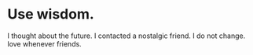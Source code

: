 # Use wisdom.
I thought about the future.
I contacted a nostalgic friend. I do not change. love whenever friends.